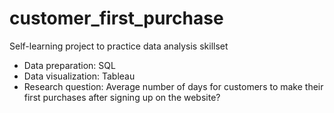 # customer_first_purchase

Self-learning project to practice data analysis skillset

- Data preparation: SQL
- Data visualization: Tableau
- Research question: Average number of days for customers to make their first purchases after signing up on the website?
